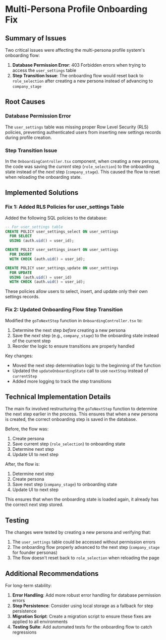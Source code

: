 # Multi-Persona Profile Onboarding Fix

## Summary of Issues

Two critical issues were affecting the multi-persona profile system's onboarding flow:

1. **Database Permission Error**: 403 Forbidden errors when trying to access the `user_settings` table
2. **Step Transition Issue**: The onboarding flow would reset back to `role_selection` after creating a new persona instead of advancing to `company_stage`

## Root Causes

### Database Permission Error
The `user_settings` table was missing proper Row Level Security (RLS) policies, preventing authenticated users from inserting new settings records during profile creation.

### Step Transition Issue
In the `OnboardingController.tsx` component, when creating a new persona, the code was saving the *current* step (`role_selection`) to the onboarding state instead of the *next* step (`company_stage`). This caused the flow to reset when reloading the onboarding state.

## Implemented Solutions

### Fix 1: Added RLS Policies for user_settings Table

Added the following SQL policies to the database:

```sql
-- For user_settings table
CREATE POLICY user_settings_select ON user_settings
  FOR SELECT
  USING (auth.uid() = user_id);

CREATE POLICY user_settings_insert ON user_settings
  FOR INSERT
  WITH CHECK (auth.uid() = user_id);

CREATE POLICY user_settings_update ON user_settings
  FOR UPDATE
  USING (auth.uid() = user_id)
  WITH CHECK (auth.uid() = user_id);
```

These policies allow users to select, insert, and update only their own settings records.

### Fix 2: Updated Onboarding Flow Step Transition

Modified the `goToNextStep` function in `OnboardingController.tsx` to:

1. Determine the next step *before* creating a new persona
2. Save the *next* step (e.g., `company_stage`) to the onboarding state instead of the current step
3. Reorder the logic to ensure transitions are properly handled

Key changes:
- Moved the next step determination logic to the beginning of the function
- Updated the `updateOnboardingState` call to use `nextStep` instead of `currentStep`
- Added more logging to track the step transitions

## Technical Implementation Details

The main fix involved restructuring the `goToNextStep` function to determine the next step earlier in the process. This ensures that when a new persona is created, the correct onboarding step is saved in the database.

Before, the flow was:
1. Create persona
2. Save current step (`role_selection`) to onboarding state
3. Determine next step
4. Update UI to next step

After, the flow is:
1. Determine next step
2. Create persona
3. Save next step (`company_stage`) to onboarding state
4. Update UI to next step

This ensures that when the onboarding state is loaded again, it already has the correct next step stored.

## Testing

The changes were tested by creating a new persona and verifying that:
1. The `user_settings` table could be accessed without permission errors
2. The onboarding flow properly advanced to the next step (`company_stage` for founder personas)
3. The flow doesn't reset back to `role_selection` when reloading the page

## Additional Recommendations

For long-term stability:

1. **Error Handling**: Add more robust error handling for database permission errors
2. **Step Persistence**: Consider using local storage as a fallback for step persistence
3. **Migration Script**: Create a migration script to ensure these fixes are applied to all environments
4. **Testing Suite**: Add automated tests for the onboarding flow to catch regressions
